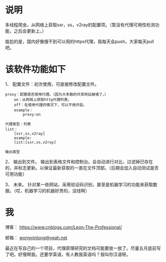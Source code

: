 # 说明
多线程爬虫，从网络上获取ssr，ss，v2ray的配置项。（暂没有代理可用性检测功能，之后会更新上。）

尴尬的是，国内好像搜不到可以用的https代理，我每天会push，大家每天pull吧。

# 该软件功能如下
1、 配置文件：初次使用，可直接修改配置文件。
    
    proxy：配置是否使用代理。（因为大多数的共享网站被墙了。）
        on：从网络上获取http代理列表。
        off：在使用代理的情况下，可以不用开启。
        example：
            proxy:on

    代理类型：列表 
    list：
        [ssr,ss,v2ray]
        example:
        list:[ssr,ss,v2ray]
    
    输出类型

2、 输出到文件。
    输出到表格文件和控制台。会自动进行对比，过滤掉已存在的，并标志更新。以保证最新获取的一直在文件顶部。（后期会加入自动测试是否可用功能）

3、 未来。
    针对某一些网站，采用验证码识别，甚至是机器学习的功能来获取数据。（哎，机器学习的机器好贵的，没钱啊）

# 我

博客： https://www.cnblogs.com/Leon-The-Professional/

邮箱： wongyinlong@yeah.net

最近在写自己的一个项目，代理原理研究的文档可能要放一放了。尽量五月底前写了吧。好慢啊我。还要学英语，有人教我英语吗？我叫你汉语呀。